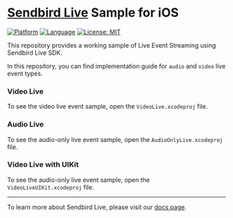 # [Sendbird Live](https://sendbird.com/docs/live) Sample for iOS

[![Platform](https://img.shields.io/badge/Platform-iOS-orange.svg)](https://github.com/sendbird/sendbird-live-sample-ios)
[![Language](https://img.shields.io/badge/Language-Swift-orange.svg)](https://github.com/sendbird/sendbird-live-sample-ios)
[![License: MIT](https://img.shields.io/badge/License-MIT-yellow.svg)](https://opensource.org/licenses/MIT)

This repository provides a working sample of Live Event Streaming using Sendbird Live SDK.

In this repository, you can find implementation guide for `audio` and `video` live event types.

### Video Live
To see the video live event sample, open the `VideoLive.xcodeproj` file. 

### Audio Live  
To see the audio-only live event sample, open the `AudioOnlyLive.xcodeproj` file.

### Video Live with UIKit  
To see the audio-only live event sample, open the `VideoLiveUIKit.xcodeproj` file. 

--- 

To learn more about Sendbird Live, please visit our [docs page](https://sendbird.com/docs/live/sdk/v1/ios/getting-started/start-your-first-live). 
